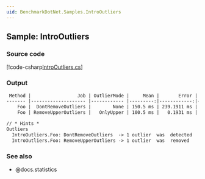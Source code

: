 ```yaml
---
uid: BenchmarkDotNet.Samples.IntroOutliers
---
```


## Sample: IntroOutliers

### Source code

[!code-csharp[IntroOutliers.cs](../../../samples/BenchmarkDotNet.Samples/IntroOutliers.cs)]

### Output

```markdown
 Method |                 Job | OutlierMode |     Mean |       Error |      StdDev |
------- |-------------------- |------------ |---------:|------------:|------------:|
    Foo |  DontRemoveOutliers |        None | 150.5 ms | 239.1911 ms | 158.2101 ms |
    Foo | RemoveUpperOutliers |   OnlyUpper | 100.5 ms |   0.1931 ms |   0.1149 ms |

// * Hints *
Outliers
  IntroOutliers.Foo: DontRemoveOutliers  -> 1 outlier  was  detected
  IntroOutliers.Foo: RemoveUpperOutliers -> 1 outlier  was  removed
```

### See also

* @docs.statistics
